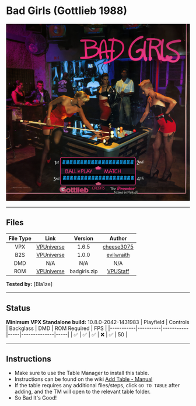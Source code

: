 # Bad Girls (Gottlieb 1988)

![Table Preview](../../images/vpx-badgirls.png)

---

## Files
| File Type | Link | Version | Author |
|:---------:|:----:|:-------:|:------:|
| VPX | [VPUniverse](https://vpuniverse.com/files/file/21843-bad-girls-gottlieb-1988-table/) | 1.6.5 | [cheese3075](https://vpuniverse.com/profile/73114-cheese3075/) |
| B2S | [VPUniverse](https://vpuniverse.com/files/file/22267-bad-girls-gottlieb-1988-original-for-vpx-standalone/) | 1.0.0 | [evilwraith](https://vpuniverse.com/profile/66535-evilwraith/) |
| DMD | N/A | N/A | N/A |
| ROM | [VPUniverse](https://vpuniverse.com/files/file/693-bad-girls-premier-1988-badgirls/) | badgirls.zip | [VPUStaff](https://vpuniverse.com/profile/50-vpustaff/) |

**Tested by:** [Bla1ze]

---

## Status 
**Minimum VPX Standalone build:** 10.8.0-2042-1431983
| Playfield | Controls | Backglass | DMD | ROM Required | FPS | 
|-----------|----------|-----------|-----|--------------|-----|
| :white_check_mark: | :white_check_mark: | :white_check_mark: | :x: | :white_check_mark: | 50 |

---

## Instructions

- Make sure to use the Table Manager to install this table.
- Instructions can be found on the wiki [Add Table - Manual](https://github.com/LegendsUnchained/vpx-standalone-alp4k/wiki/%5B04%5D-%F0%9F%A7%A1-TM-%E2%80%90-Other-Features#add-table---manual)
- If the table requires any additional files/steps, click `GO TO TABLE` after adding, and the TM will open to the relevant table folder.
- So Bad It's Good!

